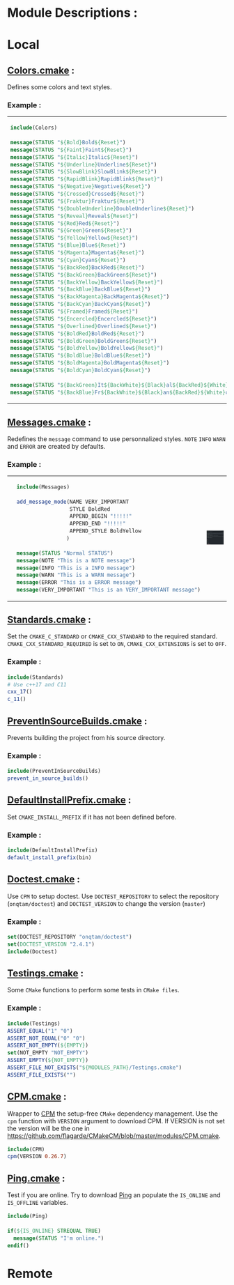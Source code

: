 # Module Descriptions :

# Local

## [Colors.cmake](https://github.com/flagarde/CMakeCM/blob/master/modules/Colors.cmake) : ##
Defines some colors and text styles.

### Example :
      
<table>
 <tr>
  <td>
      
```cmake
include(Colors)
  
message(STATUS "${Bold}Bold${Reset}")
message(STATUS "${Faint}Faint${Reset}")
message(STATUS "${Italic}Italic${Reset}")
message(STATUS "${Underline}Underline${Reset}")
message(STATUS "${SlowBlink}SlowBlink${Reset}")
message(STATUS "${RapidBlink}RapidBlink${Reset}")
message(STATUS "${Negative}Negative${Reset}")
message(STATUS "${Crossed}Crossed${Reset}")
message(STATUS "${Fraktur}Fraktur${Reset}")
message(STATUS "${DoubleUnderline}DoubleUnderline${Reset}")
message(STATUS "${Reveal}Reveal${Reset}")
message(STATUS "${Red}Red${Reset}")
message(STATUS "${Green}Green${Reset}")
message(STATUS "${Yellow}Yellow${Reset}")
message(STATUS "${Blue}Blue${Reset}")
message(STATUS "${Magenta}Magenta${Reset}")
message(STATUS "${Cyan}Cyan${Reset}")
message(STATUS "${BackRed}BackRed${Reset}")
message(STATUS "${BackGreen}BackGreen${Reset}")
message(STATUS "${BackYellow}BackYellow${Reset}")
message(STATUS "${BackBlue}BackBlue${Reset}")
message(STATUS "${BackMagenta}BackMagenta${Reset}")
message(STATUS "${BackCyan}BackCyan${Reset}")
message(STATUS "${Framed}Framed${Reset}")
message(STATUS "${Encercled}Encercled${Reset}")
message(STATUS "${Overlined}Overlined${Reset}")
message(STATUS "${BoldRed}BoldRed${Reset}")
message(STATUS "${BoldGreen}BoldGreen${Reset}")
message(STATUS "${BoldYellow}BoldYellow${Reset}")
message(STATUS "${BoldBlue}BoldBlue${Reset}")
message(STATUS "${BoldMagenta}BoldMagenta${Reset}")
message(STATUS "${BoldCyan}BoldCyan${Reset}")

message(STATUS "${BackGreen}It${BackWhite}${Black}al${BackRed}${White}ia${Reset}")
message(STATUS "${BackBlue}Fr${BackWhite}${Black}an${BackRed}${White}ce${Reset}")
```
  </td>
  <td> 
   <p align="center">
    <img src="https://github.com/flagarde/CMakeCM/blob/master/docs/pictures/Colors.png" alt="Colors" />
   </p> 
  </td>
 </tr>
</table>
  
      
## [Messages.cmake](https://github.com/flagarde/CMakeCM/blob/master/modules/Messages.cmake) : ##
Redefines the `message` command to use personnalized styles. `NOTE` `INFO` `WARN` and `ERROR` are created by defaults.

### Example :

<table>
 <tr>
  <td>
  
```cmake
  include(Messages)
  
  add_message_mode(NAME VERY_IMPORTANT 
                   STYLE BoldRed 
                   APPEND_BEGIN "!!!!!" 
                   APPEND_END "!!!!!" 
                   APPEND_STYLE BoldYellow
                  )
  
  message(STATUS "Normal STATUS")
  message(NOTE "This is a NOTE message")
  message(INFO "This is a INFO message")
  message(WARN "This is a WARN message")
  message(ERROR "This is a ERROR message")
  message(VERY_IMPORTANT "This is an VERY_IMPORTANT message")
```
</td>
  <td> 
   <p align="center">
    <img src="https://github.com/flagarde/CMakeCM/blob/master/docs/pictures/Messages.png" alt="Messages" />
  </p>
  </td>
 </tr>
</table>

## [Standards.cmake](https://github.com/flagarde/CMakeCM/blob/master/modules/Standards.cmake) : ##
Set the `CMAKE_C_STANDARD` or `CMAKE_CXX_STANDARD` to the required standard. `CMAKE_CXX_STANDARD_REQUIRED` is set to `ON`, `CMAKE_CXX_EXTENSIONS` is set to `OFF`.

### Example :

```cmake
include(Standards)
# Use c++17 and C11
cxx_17()
c_11()
```

## [PreventInSourceBuilds.cmake](https://github.com/flagarde/CMakeCM/blob/master/modules/PreventInSourceBuilds.cmake) : ##
Prevents building the project from his source directory.

### Example :

```cmake
include(PreventInSourceBuilds)
prevent_in_source_builds()
```

## [DefaultInstallPrefix.cmake](https://github.com/flagarde/CMakeCM/blob/master/modules/DefaultInstallPrefix.cmake) : ##
Set `CMAKE_INSTALL_PREFIX` if it has not been defined before. 

### Example :

```cmake
include(DefaultInstallPrefix)
default_install_prefix(bin)
```

## [Doctest.cmake](https://github.com/flagarde/CMakeCM/blob/master/modules/Doctest.cmake) : ##
Use `CPM` to setup doctest. Use `DOCTEST_REPOSITORY` to select the repository (`onqtam/doctest`) and `DOCTEST_VERSION` to change the version (`master`)

### Example :

```cmake
set(DOCTEST_REPOSITORY "onqtam/doctest")
set(DOCTEST_VERSION "2.4.1")
include(Doctest)
```

## [Testings.cmake](https://github.com/flagarde/CMakeCM/blob/master/modules/Testings.cmake) : ##
Some `CMake` functions to perform some tests in `CMake files`.

### Example :

```cmake
include(Testings)
ASSERT_EQUAL("1" "0")
ASSERT_NOT_EQUAL("0" "0")
ASSERT_NOT_EMPTY(${EMPTY})
set(NOT_EMPTY "NOT_EMPTY")
ASSERT_EMPTY(${NOT_EMPTY})
ASSERT_FILE_NOT_EXISTS("${MODULES_PATH}/Testings.cmake")
ASSERT_FILE_EXISTS("")
```

## [CPM.cmake](https://github.com/flagarde/CMakeCM/blob/master/modules/CPM.cmake) : ##
Wrapper to [CPM](https://github.com/flagarde/CPM) the setup-free `CMake` dependency management. Use the `cpm` function with `VERSION` argument to download CPM. If VERSION is not set the version will be the one in https://github.com/flagarde/CMakeCM/blob/master/modules/CPM.cmake.

```cmake
include(CPM)
cpm(VERSION 0.26.7)
```

## [Ping.cmake](https://github.com/flagarde/CMakeCM/blob/master/modules/Ping.cmake) : ##
Test if you are online. Try to download [Ping](https://github.com/TestingRepositories/Ping) an populate the `IS_ONLINE` and `IS_OFFLINE` variables.

```cmake
include(Ping)

if(${IS_ONLINE} STREQUAL TRUE)
  message(STATUS "I'm online.")
endif()
```

# Remote


